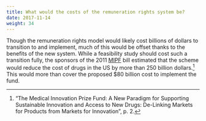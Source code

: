 ```yaml
---
title: What would the costs of the remuneration rights system be?
date: 2017-11-14
weight: 34
---
```


Though the remuneration rights model would likely cost billions of dollars to transition to and implement, much of this would be offset thanks to the benefits of the new system. While a feasibility study should cost such a transition fully, the sponsors of the 2011 [MIPF](/proposals-summary/MIPF.md) bill estimated that the scheme would reduce the cost of drugs in the US by more than 250 billion dollars.[^1] This would more than cover the proposed $80 billion cost to implement the fund.

[^1]: “The Medical Innovation Prize Fund: A New Paradigm for Supporting Sustainable Innovation and Access to New Drugs: De-Linking Markets for Products from Markets for Innovation”, p. 2.
